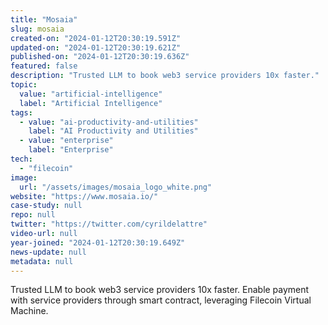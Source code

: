 ```yaml
---
title: "Mosaia"
slug: mosaia
created-on: "2024-01-12T20:30:19.591Z"
updated-on: "2024-01-12T20:30:19.621Z"
published-on: "2024-01-12T20:30:19.636Z"
featured: false
description: "Trusted LLM to book web3 service providers 10x faster."
topic:
  value: "artificial-intelligence"
  label: "Artificial Intelligence"
tags:
  - value: "ai-productivity-and-utilities"
    label: "AI Productivity and Utilities"
  - value: "enterprise"
    label: "Enterprise"
tech:
  - "filecoin"
image:
  url: "/assets/images/mosaia_logo_white.png"
website: "https://www.mosaia.io/"
case-study: null
repo: null
twitter: "https://twitter.com/cyrildelattre"
video-url: null
year-joined: "2024-01-12T20:30:19.649Z"
news-update: null
metadata: null
---
```


Trusted LLM to book web3 service providers 10x faster. Enable payment with service providers through smart contract, leveraging Filecoin Virtual Machine.
